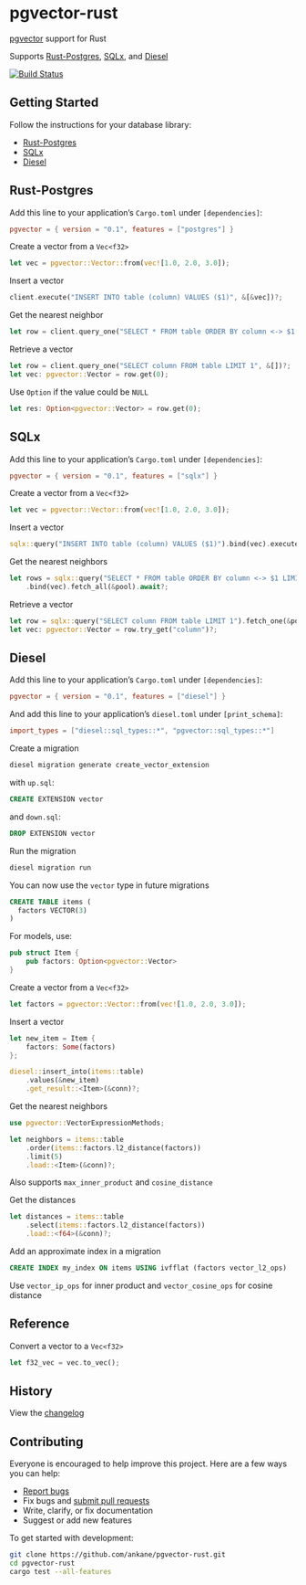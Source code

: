 # pgvector-rust

[pgvector](https://github.com/ankane/pgvector) support for Rust

Supports [Rust-Postgres](https://github.com/sfackler/rust-postgres), [SQLx](https://github.com/launchbadge/sqlx), and [Diesel](https://github.com/diesel-rs/diesel)

[![Build Status](https://github.com/ankane/pgvector-rust/workflows/build/badge.svg?branch=master)](https://github.com/ankane/pgvector-rust/actions)

## Getting Started

Follow the instructions for your database library:

- [Rust-Postgres](#rust-postgres)
- [SQLx](#sqlx)
- [Diesel](#diesel)

## Rust-Postgres

Add this line to your application’s `Cargo.toml` under `[dependencies]`:

```toml
pgvector = { version = "0.1", features = ["postgres"] }
```

Create a vector from a `Vec<f32>`

```rust
let vec = pgvector::Vector::from(vec![1.0, 2.0, 3.0]);
```

Insert a vector

```rust
client.execute("INSERT INTO table (column) VALUES ($1)", &[&vec])?;
```

Get the nearest neighbor

```rust
let row = client.query_one("SELECT * FROM table ORDER BY column <-> $1 LIMIT 1", &[&vec])?;
```

Retrieve a vector

```rust
let row = client.query_one("SELECT column FROM table LIMIT 1", &[])?;
let vec: pgvector::Vector = row.get(0);
```

Use `Option` if the value could be `NULL`

```rust
let res: Option<pgvector::Vector> = row.get(0);
```

## SQLx

Add this line to your application’s `Cargo.toml` under `[dependencies]`:

```toml
pgvector = { version = "0.1", features = ["sqlx"] }
```

Create a vector from a `Vec<f32>`

```rust
let vec = pgvector::Vector::from(vec![1.0, 2.0, 3.0]);
```

Insert a vector

```rust
sqlx::query("INSERT INTO table (column) VALUES ($1)").bind(vec).execute(&pool).await?;
```

Get the nearest neighbors

```rust
let rows = sqlx::query("SELECT * FROM table ORDER BY column <-> $1 LIMIT 1")
    .bind(vec).fetch_all(&pool).await?;
```

Retrieve a vector

```rust
let row = sqlx::query("SELECT column FROM table LIMIT 1").fetch_one(&pool).await?;
let vec: pgvector::Vector = row.try_get("column")?;
```

## Diesel

Add this line to your application’s `Cargo.toml` under `[dependencies]`:

```toml
pgvector = { version = "0.1", features = ["diesel"] }
```

And add this line to your application’s `diesel.toml` under `[print_schema]`:

```toml
import_types = ["diesel::sql_types::*", "pgvector::sql_types::*"]
```

Create a migration

```sh
diesel migration generate create_vector_extension
```

with `up.sql`:

```sql
CREATE EXTENSION vector
```

and `down.sql`:

```sql
DROP EXTENSION vector
```

Run the migration

```sql
diesel migration run
```

You can now use the `vector` type in future migrations

```sql
CREATE TABLE items (
  factors VECTOR(3)
)
```

For models, use:

```rust
pub struct Item {
    pub factors: Option<pgvector::Vector>
}
```

Create a vector from a `Vec<f32>`

```rust
let factors = pgvector::Vector::from(vec![1.0, 2.0, 3.0]);
```

Insert a vector

```rust
let new_item = Item {
    factors: Some(factors)
};

diesel::insert_into(items::table)
    .values(&new_item)
    .get_result::<Item>(&conn)?;
```

Get the nearest neighbors

```rust
use pgvector::VectorExpressionMethods;

let neighbors = items::table
    .order(items::factors.l2_distance(factors))
    .limit(5)
    .load::<Item>(&conn)?;
```

Also supports `max_inner_product` and `cosine_distance`

Get the distances

```rust
let distances = items::table
    .select(items::factors.l2_distance(factors))
    .load::<f64>(&conn)?;
```

Add an approximate index in a migration

```sql
CREATE INDEX my_index ON items USING ivfflat (factors vector_l2_ops)
```

Use `vector_ip_ops` for inner product and `vector_cosine_ops` for cosine distance

## Reference

Convert a vector to a `Vec<f32>`

```rust
let f32_vec = vec.to_vec();
```

## History

View the [changelog](https://github.com/ankane/pgvector-rust/blob/master/CHANGELOG.md)

## Contributing

Everyone is encouraged to help improve this project. Here are a few ways you can help:

- [Report bugs](https://github.com/ankane/pgvector-rust/issues)
- Fix bugs and [submit pull requests](https://github.com/ankane/pgvector-rust/pulls)
- Write, clarify, or fix documentation
- Suggest or add new features

To get started with development:

```sh
git clone https://github.com/ankane/pgvector-rust.git
cd pgvector-rust
cargo test --all-features
```
